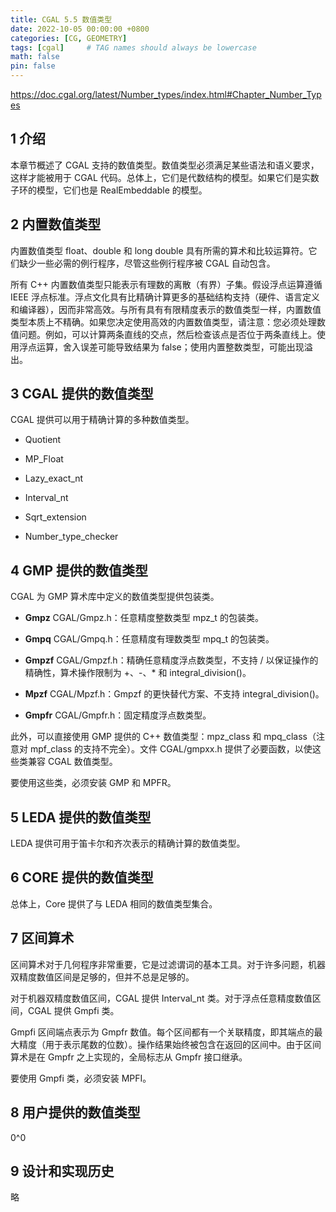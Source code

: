 ```yaml
---
title: CGAL 5.5 数值类型
date: 2022-10-05 00:00:00 +0800
categories: [CG, GEOMETRY]
tags: [cgal]     # TAG names should always be lowercase
math: false
pin: false
---
```


<https://doc.cgal.org/latest/Number_types/index.html#Chapter_Number_Types>

## 1 介绍

本章节概述了 CGAL 支持的数值类型。数值类型必须满足某些语法和语义要求，这样才能被用于 CGAL 代码。总体上，它们是代数结构的模型。如果它们是实数子环的模型，它们也是 RealEmbeddable 的模型。

## 2 内置数值类型

内置数值类型 float、double 和 long double 具有所需的算术和比较运算符。它们缺少一些必需的例行程序，尽管这些例行程序被 CGAL 自动包含。

所有 C++ 内置数值类型只能表示有理数的离散（有界）子集。假设浮点运算遵循 IEEE 浮点标准。浮点文化具有比精确计算更多的基础结构支持（硬件、语言定义和编译器），因而非常高效。与所有具有有限精度表示的数值类型一样，内置数值类型本质上不精确。如果您决定使用高效的内置数值类型，请注意：您必须处理数值问题。例如，可以计算两条直线的交点，然后检查该点是否位于两条直线上。使用浮点运算，舍入误差可能导致结果为 false；使用内置整数类型，可能出现溢出。

## 3 CGAL 提供的数值类型

CGAL 提供可以用于精确计算的多种数值类型。

* Quotient

* MP_Float

* Lazy_exact_nt

* Interval_nt

* Sqrt_extension

* Number_type_checker

## 4 GMP 提供的数值类型

CGAL 为 GMP 算术库中定义的数值类型提供包装类。

* **Gmpz** CGAL/Gmpz.h：任意精度整数类型 mpz_t 的包装类。

* **Gmpq** CGAL/Gmpq.h：任意精度有理数类型 mpq_t 的包装类。

* **Gmpzf** CGAL/Gmpzf.h：精确任意精度浮点数类型，不支持 / 以保证操作的精确性，算术操作限制为 +、-、* 和 integral_division()。

* **Mpzf** CGAL/Mpzf.h：Gmpzf 的更快替代方案、不支持 integral_division()。

* **Gmpfr** CGAL/Gmpfr.h：固定精度浮点数类型。

此外，可以直接使用 GMP 提供的 C++ 数值类型：mpz_class 和 mpq_class（注意对 mpf_class 的支持不完全）。文件 CGAL/gmpxx.h 提供了必要函数，以使这些类兼容 CGAL 数值类型。

要使用这些类，必须安装 GMP 和 MPFR。

## 5 LEDA 提供的数值类型

LEDA 提供可用于笛卡尔和齐次表示的精确计算的数值类型。

## 6 CORE 提供的数值类型

总体上，Core 提供了与 LEDA 相同的数值类型集合。

## 7 区间算术

区间算术对于几何程序非常重要，它是过滤谓词的基本工具。对于许多问题，机器双精度数值区间是足够的，但并不总是足够的。

对于机器双精度数值区间，CGAL 提供 Interval_nt 类。对于浮点任意精度数值区间，CGAL 提供 Gmpfi 类。

Gmpfi 区间端点表示为 Gmpfr 数值。每个区间都有一个关联精度，即其端点的最大精度（用于表示尾数的位数）。操作结果始终被包含在返回的区间中。由于区间算术是在 Gmpfr 之上实现的，全局标志从 Gmpfr 接口继承。

要使用 Gmpfi 类，必须安装 MPFI。

## 8 用户提供的数值类型

0^0

## 9 设计和实现历史

略
